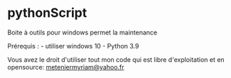 # pythonScript
Boite à outils pour windows permet la maintenance 

Prérequis :
	- utiliser windows 10
	- Python 3.9
	
Vous avez le droit d'utiliser tout mon code qui est libre d'exploitation et en opensource:
meteniermyriam@yahoo.fr